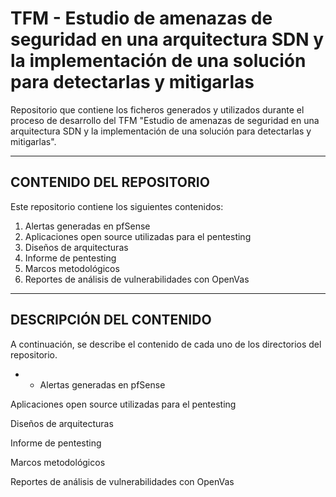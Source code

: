 # TFM - Estudio de amenazas de seguridad en una arquitectura SDN y la implementación de una solución para detectarlas y mitigarlas
Repositorio que contiene los ficheros generados y utilizados durante el proceso de desarrollo del TFM "Estudio de amenazas de seguridad en una arquitectura SDN y la implementación de una solución para detectarlas y mitigarlas".

----------------------------------------------------
## CONTENIDO DEL REPOSITORIO
Este repositorio contiene los siguientes contenidos:
1. Alertas generadas en pfSense
2. Aplicaciones open source utilizadas para el pentesting
3. Diseños de arquitecturas
4. Informe de pentesting
5. Marcos metodológicos
6. Reportes de análisis de vulnerabilidades con OpenVas

-----------------------------------------------------
## DESCRIPCIÓN DEL CONTENIDO
A continuación, se describe el contenido de cada uno de los directorios del repositorio.

* * Alertas generadas en pfSense

Aplicaciones open source utilizadas para el pentesting

Diseños de arquitecturas

Informe de pentesting

Marcos metodológicos

Reportes de análisis de vulnerabilidades con OpenVas
